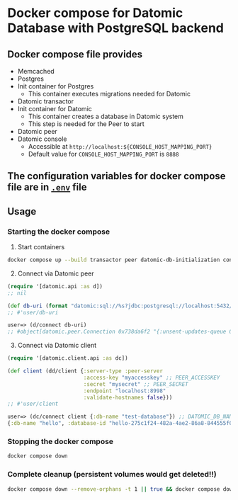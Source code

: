 # Docker compose for Datomic Database with PostgreSQL backend

## Docker compose file provides
- Memcached
- Postgres
- Init container for Postgres
  - This container executes migrations needed for Datomic
- Datomic transactor
- Init container for Datomic
  - This container creates a database in Datomic system
  - This step is needed for the Peer to start
- Datomic peer
- Datomic console
  - Accessible at `http://localhost:${CONSOLE_HOST_MAPPING_PORT}`
  - Default value for `CONSOLE_HOST_MAPPING_PORT` is `8888`

## The configuration variables for docker compose file are in [`.env`](./.env) file

## Usage

### Starting the docker compose 
1. Start containers
```bash
docker compose up --build transactor peer datomic-db-initialization console -d
```
2. Connect via Datomic peer
```clojure
(require '[datomic.api :as d])
;; nil

(def db-uri (format "datomic:sql://%s?jdbc:postgresql://localhost:5432/datomic?user=datomic&password=datomic" DATOMIC_DB_NAME))
;; #'user/db-uri

user=> (d/connect db-uri)
;; #object[datomic.peer.Connection 0x738da6f2 "{:unsent-updates-queue 0, :pending-txes 0, :next-t 1000, :basis-t 66, :index-rev 0, :db-id \"hello-275c1f24-482a-4ae2-86a8-844555f04f46\"}"]

```
3. Connect via Datomic client
```clojure
(require '[datomic.client.api :as dc])

(def client (dd/client {:server-type :peer-server
                        :access-key "myaccesskey" ;; PEER_ACCESSKEY
                        :secret "mysecret" ;; PEER_SECRET
                        :endpoint "localhost:8998"
                        :validate-hostnames false}))
;; #'user/client

user=> (dc/connect client {:db-name "test-database"}) ;; DATOMIC_DB_NAME
{:db-name "hello", :database-id "hello-275c1f24-482a-4ae2-86a8-844555f04f46", :t 66, :next-t 1000, :type :datomic.client/conn}

```

### Stopping the docker compose
```bash
docker compose down
```

### Complete cleanup (persistent volumes would get deleted!!)
```bash
docker compose down --remove-orphans -t 1 || true && docker compose down -t 1 || true && docker compose -f docker-compose.yml down --volumes -t 1
```
